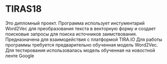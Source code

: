# TIRAS18
Это дипломный проект. 
Программа использует инстументарий Word2Vec для преобразования текста в векторную форму и создает поисковые запросы для поиска источников заимствования. Предназначена для взаимодействия с платформой TIRA.IO
Для работы программы требуется предварительно обученная модель Word2Vec. 
Для тестирования использовалась модель обученная на новостной ленте Google

